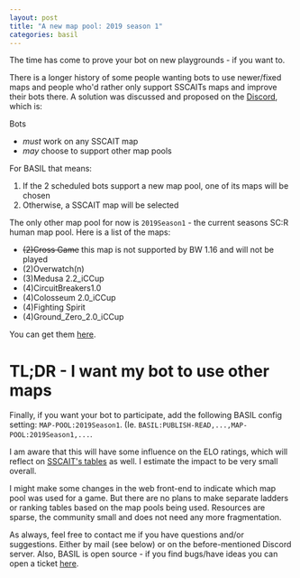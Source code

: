 ```yaml
---
layout: post
title: "A new map pool: 2019 season 1"
categories: basil 
---
```

The time has come to prove your bot on new playgrounds - if you want to.

There is a longer history of some people wanting bots to use newer/fixed maps and people who'd rather only support SSCAITs maps and improve their bots there.
A solution was discussed and proposed on the [Discord](https://discord.gg/frDVAwk), which is:

Bots
* *must* work on any SSCAIT map
* *may* choose to support other map pools

For BASIL that means:
1. If the 2 scheduled bots support a new map pool, one of its maps will be chosen
2. Otherwise, a SSCAIT map will be selected

The only other map pool for now is `2019Season1` - the current seasons SC:R human map pool.
Here is a list of the maps:
* ~~(2)Cross Game~~ this map is not supported by BW 1.16 and will not be played
* (2)Overwatch(n)
* (3)Medusa 2.2_iCCup
* (4)CircuitBreakers1.0
* (4)Colosseum 2.0_iCCup
* (4)Fighting Spirit
* (4)Ground_Zero_2.0_iCCup

You can get them [here](https://github.com/Bytekeeper/sc-docker/releases/tag/Maps_2019Season1).

# TL;DR - I want my bot to use other maps
Finally, if you want your bot to participate, add the following BASIL config setting: `MAP-POOL:2019Season1`. (Ie. `BASIL:PUBLISH-READ,...,MAP-POOL:2019Season1,...`.

I am aware that this will have some influence on the ELO ratings, which will reflect on [SSCAIT's tables](https://sscaitournament.com/index.php?action=scores) as well. I estimate the impact to be very small overall.

I might make some changes in the web front-end to indicate which map pool was used for a game. But there are no plans to make separate ladders or ranking tables based on the map pools being used. Resources are sparse, the community small and does not need any more fragmentation.

As always, feel free to contact me if you have questions and/or suggestions. Either by mail (see below) or on the before-mentioned Discord server. Also, BASIL is open source - if you find bugs/have ideas you can open a ticket [here](https://github.com/Bytekeeper/basil).
